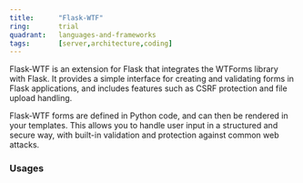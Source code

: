 ```yaml
---
title:      "Flask-WTF"
ring:       trial
quadrant:   languages-and-frameworks
tags:       [server,architecture,coding]
---
```


Flask-WTF is an extension for Flask that integrates the WTForms library with Flask. It provides a simple interface for creating and validating forms in Flask applications, and includes features such as CSRF protection and file upload handling.

Flask-WTF forms are defined in Python code, and can then be rendered in your templates. This allows you to handle user input in a structured and secure way, with built-in validation and protection against common web attacks.

### Usages